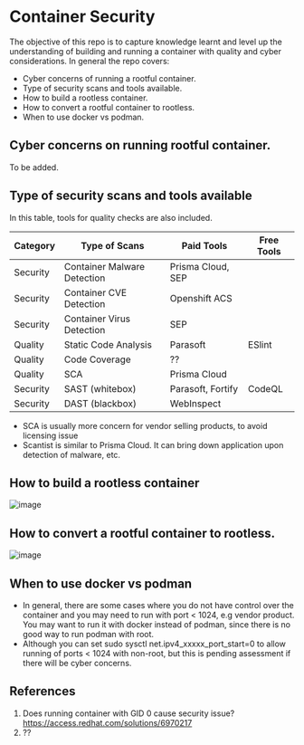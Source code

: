 # Container Security
The objective of this repo is to capture knowledge learnt and level up the understanding of building and running a container with quality and cyber considerations. In general the repo covers:
- Cyber concerns of running a rootful container.
- Type of security scans and tools available. 
- How to build a rootless container.
- How to convert a rootful container to rootless.
- When to use docker vs podman.

## Cyber concerns on running rootful container.
To be added.
     
## Type of security scans and tools available
In this table, tools for quality checks are also included. 
   
| Category          |  Type of Scans               | Paid Tools                   | Free Tools                  |
| ----------------- | ---------------------------- | ---------------------------- | --------------------------- |
| Security          | Container Malware Detection  | Prisma Cloud, SEP            |                             |
| Security          | Container CVE Detection      | Openshift ACS                |                             |
| Security          | Container Virus Detection    | SEP                          |                             |
| Quality           | Static Code Analysis         | Parasoft                     | ESlint                      |
| Quality           | Code Coverage                | ??                           |                             |
| Quality           | SCA                          | Prisma Cloud                 |                             |
| Security          | SAST (whitebox)              | Parasoft, Fortify            | CodeQL                      |
| Security          | DAST (blackbox)              | WebInspect                   |                             |

- SCA is usually more concern for vendor selling products, to avoid licensing issue
- Scantist is similar to Prisma Cloud. It can bring down application upon detection of malware, etc.

## How to build a rootless container
![image](https://github.com/okyspace/container-security/assets/55354225/d21bf8cb-a227-4fed-bc9c-9c37102f46c9)

## How to convert a rootful container to rootless.
![image](https://github.com/okyspace/container-security/assets/55354225/1160bd4b-fce3-43c9-993a-44b6ec07f911)

## When to use docker vs podman
- In general, there are some cases where you do not have control over the container and you may need to run with port < 1024, e.g vendor product. You may want to run it with docker instead of podman, since there is no good way to run podman with root.
- Although you can set sudo sysctl net.ipv4_xxxxx_port_start=0 to allow running of ports < 1024 with non-root, but this is pending assessment if there will be cyber concerns. 

## References
1. Does running container with GID 0 cause security issue?
https://access.redhat.com/solutions/6970217
2. ??
